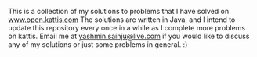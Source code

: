 This is a collection of my solutions to problems that I have solved on www.open.kattis.com
The solutions are written in Java, and I intend to update this repository every once in a while as I complete more problems on kattis.
Email me at yashmin.sainju@live.com if you would like to discuss any of my solutions or just some problems in general. :)
